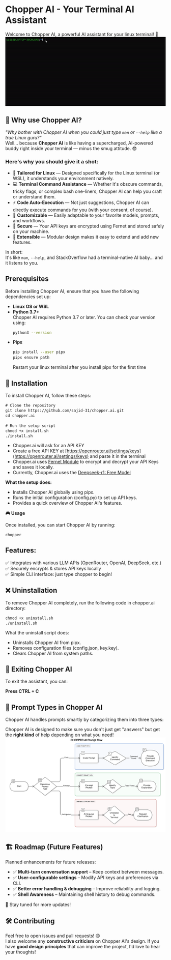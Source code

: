 # Chopper AI - Your Terminal AI Assistant

Welcome to Chopper AI, a powerful AI assistant for your linux terminal! 🚀
![](chopper/assets/tutorial.gif)

## 🤔 Why use Chopper AI?

_"Why bother with Chopper AI when you could just type `man` or `--help` like a true Linux guru?"_  
Well... because **Chopper AI** is like having a supercharged, AI-powered buddy right inside your terminal — minus the smug attitude. 😎

### Here's why you should give it a shot:

- 🐧 **Tailored for Linux** — Designed specifically for the Linux terminal (or WSL), it understands your environment natively.
- 💻 **Terminal Command Assistance** — Whether it's obscure commands, tricky flags, or complex bash one-liners, Chopper AI can help you craft or understand them.
- ⚡ **Code Auto-Execution** — Not just suggestions, Chopper AI can directly execute commands for you (with your consent, of course).
- 🔄 **Customizable** — Easily adaptable to your favorite models, prompts, and workflows.
- 🔐 **Secure** — Your API keys are encrypted using Fernet and stored safely on your machine.
- 🧩 **Extensible** — Modular design makes it easy to extend and add new features.

In short:  
It's like `man`, `--help`, and StackOverflow had a terminal-native AI baby... and it listens to you.

## Prerequisites

Before installing Chopper AI, ensure that you have the following dependencies set up:

- **Linux OS or WSL**
- **Python 3.7+**  
  Chopper AI requires Python 3.7 or later. You can check your version using:  
  ```sh
  python3 --version
  ```
- **Pipx**
  ```sh
  pip install --user pipx
  pipx ensure path
  ```
  Restart your linux terminal after you install pipx for the first time



## 🔧 Installation

To install Chopper AI, follow these steps:
```
# Clone the repository
git clone https://github.com/sajid-31/chopper.ai.git
cd chopper.ai

# Run the setup script
chmod +x install.sh
./install.sh
```
 - Chopper.ai will ask for an API KEY
 - Create a free API KEY at [https://openrouter.ai/settings/keys](https://openrouter.ai/settings/keys) and paste it in the terminal
 - Chopper.ai uses [Fernet Module](https://github.com/pyca/cryptography/blob/main/src/cryptography/fernet.py) to encrypt and decrypt your API Keys and saves it locally.
 - Currently, Chopper.ai uses the [Deepseek-r1: Free Model](https://openrouter.ai/deepseek/deepseek-r1:free)

**What the setup does:**

- Installs Chopper AI globally using pipx.
- Runs the initial configuration (config.py) to set up API keys.
- Provides a quick overview of Chopper AI's features.

**🎮 Usage**

Once installed, you can start Chopper AI by running:
```
chopper
```
## Features:

✅ Integrates with various LLM APIs (OpenRouter, OpenAI, DeepSeek, etc.)\
✅ Securely encrypts & stores API keys locally\
✅ Simple CLI interface: just type chopper to begin!

## ❌ Uninstallation

To remove Chopper AI completely, run the following code in chopper.ai directory:
```
chmod +x uninstall.sh
./uninstall.sh
```
What the uninstall script does:
- Uninstalls Chopper AI from pipx.
- Removes configuration files (config.json, key.key).
- Clears Chopper AI from system paths.

## 🔄 Exiting Chopper AI

To exit the assistant, you can:

**Press CTRL + C**
## 🧩 Prompt Types in Chopper AI

Chopper AI handles prompts smartly by categorizing them into three types:

Chopper AI is designed to make sure you don't just get "answers" but get the **right kind** of help depending on what you need!
![prompt types](chopper/assets/prompts.png)


## 🏗️ Roadmap (Future Features)

Planned enhancements for future releases:  

- ✅ **Multi-turn conversation support** – Keep context between messages.  
- ✅ **User-configurable settings** – Modify API keys and preferences via CLI.  
- ✅ **Better error handling & debugging** – Improve reliability and logging.  
- ✅ **Shell Awareness** – Maintaining shell history to debug commands.  

🚀 Stay tuned for more updates!

## 🛠️ Contributing

Feel free to open issues and pull requests! 😊\
I also welcome any **constructive criticism** on Chopper AI's design. If you have **good design principles** that can improve the project, I'd love to hear your thoughts!  
